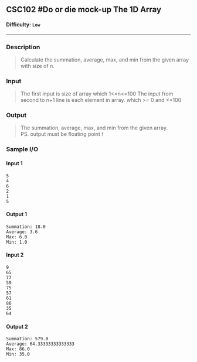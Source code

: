 
## CSC102 #Do or die mock-up The 1D Array

#### Difficulty: `Low`

- - -

### Description

> Calculate the summation, average, max, and min from the given array with size of n.

### Input

>The first input is size of array which 1<=n<=100
The input from second to n+1 line is each element in array. which >= 0 and <=100

### Output

> The summation, average, max, and min from the given array.  
PS. output must be floating point !

### Sample I/O

#### Input 1

```
5
4 
6 
2 
1 
5
```

#### Output 1

```
Summation: 18.0
Average: 3.6
Max: 6.0
Min: 1.0
```

#### Input 2

```
9
65
77
59
75
57
61
86
35
64
```

#### Output 2

```
Summation: 579.0
Average: 64.33333333333333
Max: 86.0
Min: 35.0
```

